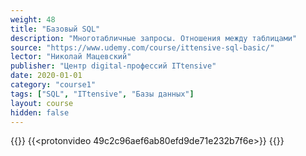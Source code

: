 ```yaml
---
weight: 48
title: "Базовый SQL"
description: "Многотабличные запросы. Отношения между таблицами"
source: "https://www.udemy.com/course/ittensive-sql-basic/"
lector: "Николай Мацевский"
publisher: "Центр digital-профессий ITtensive"
date: 2020-01-01
category: "course1"
tags: ["SQL", "ITtensive", "Базы данных"]
layout: course
hidden: false
---
```

{{<players>}}
    {{<protonvideo 49c2c96aef6ab80efd9de71e232b7f6e>}}
{{</players>}}